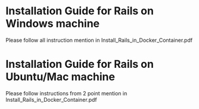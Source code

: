 # Installation Guide for Rails on Windows machine
Please follow all instruction mention in Install_Rails_in_Docker_Container.pdf

# Installation Guide for Rails on Ubuntu/Mac machine
Please follow instructions from 2 point mention in Install_Rails_in_Docker_Container.pdf